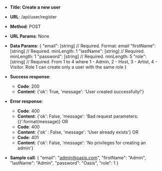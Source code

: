 * **Title: Create a new user**
* **URL**: /api/user/register
* **Method**: POST
* **URL Params**: None

* **Data Params**:
{
"email": [string] // Required. Format: email
"firstName": [string] // Required. minLength: 1
"lastName": [string] // Required. minLength: 1
"password": [string] // Required. minLength: 5
"role": [string] // Required. From 1 to 4 where 1 - Admin, 2 - Host, 3 - Artist, 4 - Visitor. Role 1 can create only a user with the same role
}

* **Success response**:
	* **Code**: 200
	* **Content**: {'ok': True, 'message': 'User created successfully!'}

* **Error response**:
	* **Code**: 400
	* **Content**: {'ok': False, 'message': 'Bad request parameters: {}'.format(message)}
	OR
	* **Code**: 400
	* **Content**: {'ok' : False, 'message': 'User already exists'}
	OR
	* **Code**: 401
	* **Content**: {'ok': False, 'message': 'No privileges for creating an admin'}

* **Sample call**:
	{
		"email": "admin@oasis.com",
		"firstName": "Admin",
		"lastName": "Admin",
		"password": "Oasis",
		"role": 1
	}
